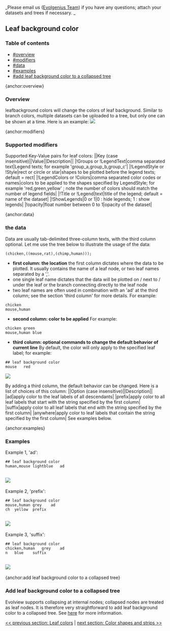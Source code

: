 _Please email us ([Evolgenius Team](mailto:evolgenius.team@gmail.com)) if you have any questions; attach your datasets and trees if necessary. _

## Leaf background color

### Table of contents
* [#overview](#overview)
* [#modifiers](#modifiers)
* [#data](#data)
* [#examples](#examples)
* [#add leaf background color to a collapsed tree](#add-leaf-background-color-to-a-collapsed-tree)

{anchor:overview}
### Overview
leafbackground colors will change the colors of leaf background. Similar to branch colors, multiple datasets can be uploaded to a tree, but only one can be shown at a time.
Here is an example:
![](DatasetLeafBKColor_ev.bkcolor.001.png)

{anchor:modifiers}
### Supported modifiers
Supported Key-Value pairs for leaf colors:
||Key (case insensitive)||Value||Description||
|!Groups or !LegendText|comma separated text|Legend texts; for example 'group_a,group_b,group_c'|
|!LegendStyle or !Style|rect or circle or star|shapes to be plotted before the legend texts; default = rect|
|!LegendColors or !Colors|comma separated color codes or names|colors to be applied to the shapes specified by LegendStyle; for example 'red,green,yellow' ; note the number of colors should match the number of legend fields|
|!Title or !Legend|text|title of the legend; default = name of the dataset|
|!ShowLegends|0 or 1|0 : hide legends; 1 : show legends|
|!opacity|float number between 0 to 1|opacity of the dataset|

{anchor:data}
### the data
Data are usually tab-delimited three-column texts, with the third column optional.
Let me use the tree below to illustrate the usage of the data:
```
(chicken,((mouse,rat),(chimp,human)));
```
* **first column: the location**
the first column dictates where the data to be plotted. It usually contains the name of a leaf node, or two leaf names separated by a ','.
* one single leaf name dictates that the data will be plotted on / next to / under the leaf or the branch connecting directly to the leaf node
* two leaf names are often used in combination with an 'ad' at the third column; see the section 'third column' for more details.
For example:
```
chicken
mouse,human
```
* **second column: color to be applied**
For example:
```
chicken	green
mouse,human	blue
```

* **third column: optional commands to change the default behavior of current line**
By default, the color will only apply to the specified leaf label; for example:
```
## leaf background color
mouse	red
```
![](DatasetLeafBKColor_leafbk_mouse.png)

By adding a third column, the default behavior can be changed. Here is a list of choices of this column:
||Option (case insensitive)||Description||
|ad|apply color to the leaf labels of all descendants|
|prefix|apply color to all leaf labels that start with the string specified by the first column|
|suffix|apply color to all leaf labels that end with the string specified by the first column|
|anywhere|apply color to leaf labels that contain the string specified by the first column|
See examples below.

{anchor:examples}
### Examples
Example 1, 'ad':
```
## leaf background color
human,mouse	lightblue	ad
 ```
![](DatasetLeafBKColor_leafbk_ad.png)
----
Example 2, 'prefix':
```
## leaf background color
mouse,human	grey	ad
ch	yellow	prefix
```
![](DatasetLeafBKColor_leafbk_ad_prefix.png)
----
Example 3, 'suffix':
```
## leaf background color
chicken,human	grey	ad
n	blue	suffix
```
![](DatasetLeafBKColor_leafbk_ad_suffix.png)
----
{anchor:add leaf background color to a collapsed tree}
### Add leaf background color to a collapsed tree
Evolview supports collapsing at internal nodes; collapsed nodes are treated as leaf nodes. It is therefore very straightforward to add leaf background color to a collapsed tree. See [here](DatasetCollapseInternalNodes#LeafAndLeafBKcolors) for more information.

[<< previous section: Leaf colors](DatasetLeafColor)      |       [next section: Color shapes and strips >>](DatasetColorStripShape)
